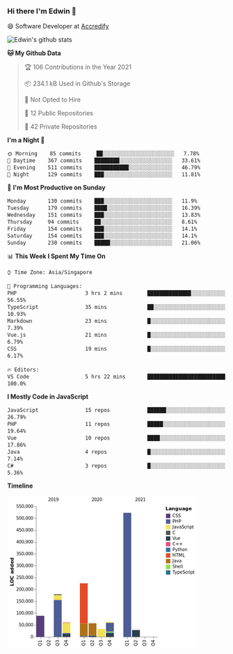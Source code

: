 ### Hi there I'm Edwin 👋


😄 Software Developer at [Accredify](https://accredify.io/)


![Edwin's github stats](https://github-readme-stats.vercel.app/api?username=edwinkkh&show_icons=true&count_private=true) 


<!--START_SECTION:waka-->
**🐱 My Github Data** 

> 🏆 106 Contributions in the Year 2021
 > 
> 📦 234.1 kB Used in Github's Storage 
 > 
> 🚫 Not Opted to Hire
 > 
> 📜 12 Public Repositories 
 > 
> 🔑 42 Private Repositories  
 > 
**I'm a Night 🦉** 

```text
🌞 Morning    85 commits     ██░░░░░░░░░░░░░░░░░░░░░░░   7.78% 
🌆 Daytime    367 commits    ████████░░░░░░░░░░░░░░░░░   33.61% 
🌃 Evening    511 commits    ███████████░░░░░░░░░░░░░░   46.79% 
🌙 Night      129 commits    ███░░░░░░░░░░░░░░░░░░░░░░   11.81%

```
📅 **I'm Most Productive on Sunday** 

```text
Monday       130 commits    ███░░░░░░░░░░░░░░░░░░░░░░   11.9% 
Tuesday      179 commits    ████░░░░░░░░░░░░░░░░░░░░░   16.39% 
Wednesday    151 commits    ███░░░░░░░░░░░░░░░░░░░░░░   13.83% 
Thursday     94 commits     ██░░░░░░░░░░░░░░░░░░░░░░░   8.61% 
Friday       154 commits    ███░░░░░░░░░░░░░░░░░░░░░░   14.1% 
Saturday     154 commits    ███░░░░░░░░░░░░░░░░░░░░░░   14.1% 
Sunday       230 commits    █████░░░░░░░░░░░░░░░░░░░░   21.06%

```


📊 **This Week I Spent My Time On** 

```text
⌚︎ Time Zone: Asia/Singapore

💬 Programming Languages: 
PHP                      3 hrs 2 mins        ██████████████░░░░░░░░░░░   56.55% 
TypeScript               35 mins             ██░░░░░░░░░░░░░░░░░░░░░░░   10.93% 
Markdown                 23 mins             █░░░░░░░░░░░░░░░░░░░░░░░░   7.39% 
Vue.js                   21 mins             █░░░░░░░░░░░░░░░░░░░░░░░░   6.79% 
CSS                      19 mins             █░░░░░░░░░░░░░░░░░░░░░░░░   6.17%

🔥 Editors: 
VS Code                  5 hrs 22 mins       █████████████████████████   100.0%

```

**I Mostly Code in JavaScript** 

```text
JavaScript               15 repos            ██████░░░░░░░░░░░░░░░░░░░   26.79% 
PHP                      11 repos            █████░░░░░░░░░░░░░░░░░░░░   19.64% 
Vue                      10 repos            ████░░░░░░░░░░░░░░░░░░░░░   17.86% 
Java                     4 repos             █░░░░░░░░░░░░░░░░░░░░░░░░   7.14% 
C#                       3 repos             █░░░░░░░░░░░░░░░░░░░░░░░░   5.36%

```


**Timeline**

![Chart not found](https://raw.githubusercontent.com/edwinkkh/edwinkkh/master/charts/bar_graph.png) 


<!--END_SECTION:waka-->


<!--
**edwinkkh/edwinkkh** is a ✨ _special_ ✨ repository because its `README.md` (this file) appears on your GitHub profile.

Here are some ideas to get you started:
- 🔭 I’m currently working on projects related to
- 🌱 I’m currently learning ...
- 👯 I’m looking to collaborate on ...
📫 How to reach me: 
- 🤔 I’m looking for help with ...
- 💬 Ask me about ...
- ⚡ Fun fact: ...
-->
